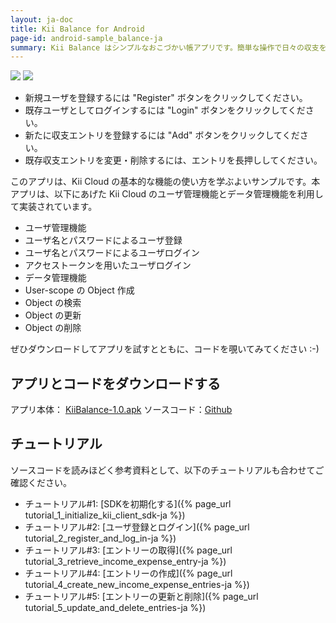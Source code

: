 ```yaml
---
layout: ja-doc
title: Kii Balance for Android
page-id: android-sample_balance-ja
summary: Kii Balance はシンプルなおこづかい帳アプリです。簡単な操作で日々の収支を記録し、Kii Cloud に保存することができます。保存された情報は、複数端末間でシェアされます。例えば Android 携帯で記録した情報を、後ほど Android タブレットで確認することができます。
---
```

   
<p><img src="01.png" style="border:0" /> <img src="02.png" style="border:0" /></p>

* 新規ユーザを登録するには "Register" ボタンをクリックしてください。
* 既存ユーザとしてログインするには "Login" ボタンをクリックしてください。
* 新たに収支エントリを登録するには "Add" ボタンをクリックしてください。
* 既存収支エントリを変更・削除するには、エントリを長押ししてください。

このアプリは、Kii Cloud の基本的な機能の使い方を学ぶよいサンプルです。本アプリは、以下にあげた Kii Cloud のユーザ管理機能とデータ管理機能を利用して実装されています。

* ユーザ管理機能
 * ユーザ名とパスワードによるユーザ登録
 * ユーザ名とパスワードによるユーザログイン
 * アクセストークンを用いたユーザログイン
* データ管理機能
 * User-scope の Object 作成
 * Object の検索
 * Object の更新
  * Object の削除

ぜひダウンロードしてアプリを試すとともに、コードを覗いてみてください :-)
<br/>

## アプリとコードをダウンロードする
アプリ本体： [KiiBalance-1.0.apk](http://static.kii.com/devportal/docs/samples/KiiBalance-1.0.apk)
ソースコード：[Github](https://github.com/KiiPlatform/KiiBalance-Android)

## チュートリアル
ソースコードを読みほどく参考資料として、以下のチュートリアルも合わせてご確認ください。

* チュートリアル#1: [SDKを初期化する]({% page_url tutorial_1_initialize_kii_client_sdk-ja %})
* チュートリアル#2: [ユーザ登録とログイン]({% page_url tutorial_2_register_and_log_in-ja %})
* チュートリアル#3: [エントリーの取得]({% page_url tutorial_3_retrieve_income_expense_entry-ja %})
* チュートリアル#4: [エントリーの作成]({% page_url tutorial_4_create_new_income_expense_entries-ja %})
* チュートリアル#5: [エントリーの更新と削除]({% page_url tutorial_5_update_and_delete_entries-ja %})
